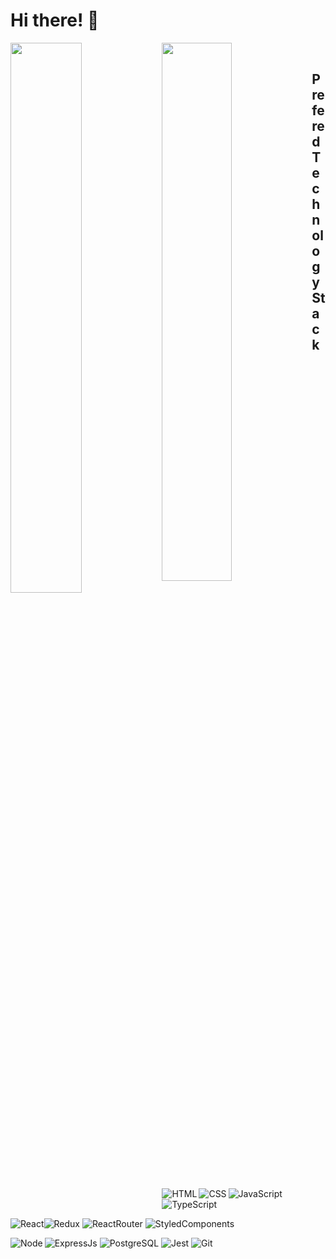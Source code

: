 # Hi there! :wave:

<img align='left' width='47.5%' src="https://github-readme-stats.vercel.app/api?username=Hhmmmk&show_icons=true&theme=tokyonight&count_private=true"/>
<img align='left' width='47%.5' src="https://github-readme-stats.vercel.app/api/top-langs/?username=Hhmmmk&layout=compact&langs_count=5)](https://github.com/Hhmmmk/github-readme-stats"/><br>

## Prefered Technology Stack
<img alt='HTML' align='left' src='https://img.shields.io/badge/HTML5-E34F26?style=for-the-badge&logo=html5&logoColor=white'/>
<img alt='CSS' align='left' src='https://img.shields.io/badge/CSS3-1572B6?style=for-the-badge&logo=css3&logoColor=white'/>
<img alt='JavaScript' align='left' src='https://img.shields.io/badge/JavaScript-F7DF1E?style=for-the-badge&logo=javascript&logoColor=black'/>
<img alt='TypeScript' src='https://img.shields.io/badge/TypeScript-007ACC?style=for-the-badge&logo=typescript&logoColor=white'/>

<img alt='React' src='https://img.shields.io/badge/React-20232A?style=for-the-badge&logo=react&logoColor=61DAFB'/><img alt='Redux' src='https://img.shields.io/badge/Redux-593D88?style=for-the-badge&logo=redux&logoColor=white'/>
<img alt='ReactRouter' src='https://img.shields.io/badge/React_Router-CA4245?style=for-the-badge&logo=react-router&logoColor=white'/>
<img alt='StyledComponents' src='https://img.shields.io/badge/styled--components-DB7093?style=for-the-badge&logo=styled-components&logoColor=white'/>


<img alt='Node' align='left' src='https://img.shields.io/badge/Node.js-43853D?style=for-the-badge&logo=node.js&logoColor=white'/>
<img alt='ExpressJs' src='https://img.shields.io/badge/Express.js-404D59?style=for-the-badge'/>

<img alt='PostgreSQL' src='https://img.shields.io/badge/PostgreSQL-316192?style=for-the-badge&logo=postgresql&logoColor=white'/>
<img alt='Jest' src='https://img.shields.io/badge/Jest-323330?style=for-the-badge&logo=Jest&logoColor=white'/>
<img alt='Git' src='https://img.shields.io/badge/GIT-E44C30?style=for-the-badge&logo=git&logoColor=white'/>
